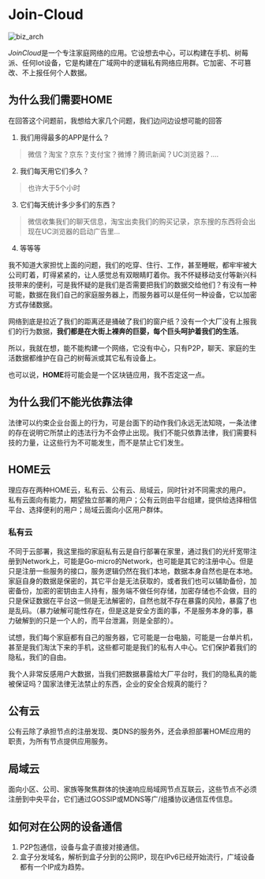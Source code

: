 # Join-Cloud

![biz_arch](./doc/biz_arch.png)

*JoinCloud*是一个专注家庭网络的应用。它设想去中心，可以构建在手机、树莓派、任何Iot设备，它是构建在广域网中的逻辑私有网络应用群。它加密、不可篡改、不上报任何个人数据。

## 为什么我们需要HOME

在回答这个问题前，我想给大家几个问题，我们边问边设想可能的回答

1. 我们用得最多的APP是什么？

> 微信？淘宝？京东？支付宝？微博？腾讯新闻？UC浏览器？....

2. 我们每天用它们多久？

> 也许大于5个小时

3. 它们每天统计多少多们的东西？

> 微信收集我们的聊天信息，淘宝出卖我们的购买记录，京东搜的东西将会出现在UC浏览器的启动广告里...

4. 等等等

我不知道大家担忧上面的问题，我们的吃穿、住行、工作，甚至睡眠，都牢牢被大公司盯着，盯得紧紧的，让人感觉总有双眼睛盯着你。我不怀疑移动支付等新兴科技带来的便利，可是我怀疑的是我们是否需要把我们的数据交给他们？有没有一种可能，数据在我们自己的家庭服务器上，而服务器可以是任何一种设备，它以加密方式存储数据。

网络到底是拉近了我们的距离还是捅破了我们的窗户纸？没有一个大厂没有上报我们的行为数据，**我们都是在大街上裸奔的巨婴，每个巨头呵护着我们的生活**。

所以，我就在想，能不能构建一个网络，它没有中心，只有P2P，聊天、家庭的生活数据都维护在自己的树莓派或其它私有设备上。

也可以说，**HOME**将可能会是一个区块链应用，我不否定这一点。

## 为什么我们不能光依靠法律

法律可以约束企业台面上的行为，可是台面下的动作我们永远无法知晓，一条法律的存在说明它所禁止的违法行为不会停止出现。我们不能只依靠法律，我们需要科技的力量，让这些行为不可能发生，而不是禁止它们发生。

## HOME云

理应存在两种HOME云，私有云、公有云、局域云，同时针对不同需求的用户。私有云面向有能力，期望独立部署的用户；公有云则由平台组建，提供给选择相信平台、选择便利的用户；局域云面向小区用户群体。

### 私有云

不同于云部署，我这里指的家庭私有云是自行部署在家里，通过我们的光纤宽带注册到Network上，可能是Go-micro的Network，也可能是其它的注册中心。但是只是注册一些服务的接口，服务逻辑仍然在我们本地，数据本身自然也是在本地。家庭自身的数据是保密的，其它平台是无法获取的，或者我们也可以辅助备份，加密备份，加密的密钥由主人持有，服务端不做任何存储，加密存储也不会做，目的只是保证数据在平台这一侧是无法解密的，自然也就不存在暴露的风险，暴露了也是乱码。（暴力破解可能性存在，但是这是安全方面的事，不是服务本身的事，暴力破解到的只是一个人的，而平台泄漏，则是全部的）。

试想，我们每个家庭都有自己的服务器，它可能是一台电脑，可能是一台单片机，甚至是我们淘汰下来的手机，这些都可能是我们的私有人中心。它们保护着我们的隐私，我们的自由。

我个人非常反感用户大数据，当我们把数据暴露给大厂平台时，我们的隐私真的能被保证吗？国家法律无法禁止的东西，企业的安全合规真的能行？

## 公有云

公有云除了承担节点的注册发现、类DNS的服务外，还会承担部署HOME应用的职责，为所有节点提供应用服务。

## 局域云

面向小区、公司、家族等聚焦群体的快速响应局域网节点互联云，这些节点不必须注册到中央平台，它们通过GOSSIP或MDNS等广/组播协议通信互传信息。

## 如何对在公网的设备通信

1. P2P包通信，设备与盒子直接对接通信。
2. 盒子分发域名，解析到盒子分到的公网IP，现在IPv6已经开始流行，广域设备都有一个IP成为趋势。
